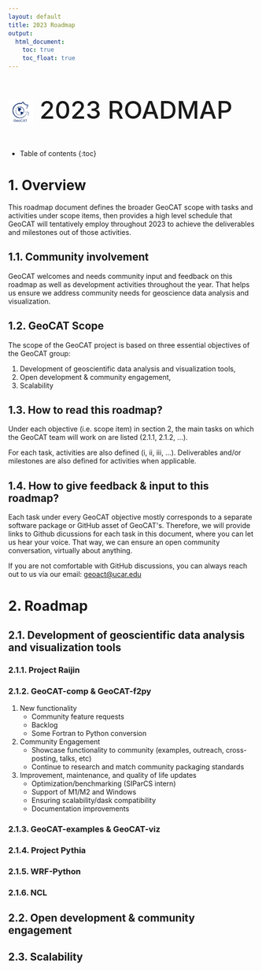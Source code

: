 ```yaml
---
layout: default
title: 2023 Roadmap
output:
  html_document:
    toc: true
    toc_float: true
---
```



<p style="font-weight:550; font-size:50px"> 
<img align="center" width="10%" height="10%" src="/images/GeoCAT_Final_Logos-03.svg"> 2023 ROADMAP </p> 

* Table of contents
{:toc}

# 1. Overview

This roadmap document defines the broader GeoCAT scope with tasks and 
activities under scope items, then provides a high level schedule that 
GeoCAT will tentatively employ throughout 2023 to achieve the deliverables 
and milestones out of those activities.

## 1.1. Community involvement

GeoCAT welcomes and needs community input and feedback on this roadmap as 
well as development activities throughout the year. That helps us ensure 
we address community needs for geoscience data analysis and visualization.

## 1.2. GeoCAT Scope

The scope of the GeoCAT project is based on three essential objectives of 
the GeoCAT group: 

1. Development of geoscientific data analysis and visualization tools, 
2. Open development & community engagement,
3. Scalability

## 1.3. How to read this roadmap?

Under each objective (i.e. scope item) in section 2, the main tasks on which 
the GeoCAT team will work on are listed (2.1.1, 2.1.2, ...).

For each task, activities are also defined  (i, ii, iii, ...). Deliverables 
and/or milestones are also defined for activities when applicable.

## 1.4. How to give feedback & input to this roadmap?

Each task under every GeoCAT objective mostly corresponds to a separate 
software package or GitHub asset of GeoCAT's. Therefore, we will provide 
links to Github dicussions for each task in this document, where you can let 
us hear your voice. That way, we can ensure an open community conversation, 
virtually about anything.

If you are not comfortable with GitHub discussions, you can always reach out 
to us via our email: geoact@ucar.edu

# 2. Roadmap

## 2.1. Development of geoscientific data analysis and visualization tools

### 2.1.1. Project Raijin

### 2.1.2. GeoCAT-comp & GeoCAT-f2py

1. New functionality
   - Community feature requests
   - Backlog
   - Some Fortran to Python conversion
2. Community Engagement
   - Showcase functionality to community (examples, outreach, cross-posting, talks, etc)
   - Continue to research and match community packaging standards
3. Improvement, maintenance, and quality of life updates
   - Optimization/benchmarking (SIParCS intern)
   - Support of M1/M2 and Windows
   - Ensuring scalability/dask compatibility
   - Documentation improvements
    
### 2.1.3. GeoCAT-examples & GeoCAT-viz

### 2.1.4. Project Pythia

### 2.1.5. WRF-Python

### 2.1.6. NCL

## 2.2. Open development & community engagement

## 2.3. Scalability





